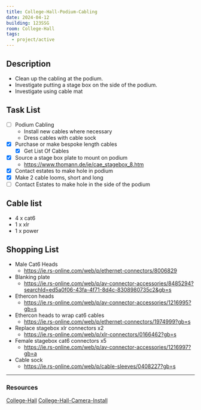 ```yaml
---
title: College-Hall-Podium-Cabling
date: 2024-04-12
building: 123SSG
room: College-Hall
tags:
  - project/active
---
```


## Description

- Clean up the cabling at the podium. 
- Investigate putting a stage box on the side of the podium.
- Investigate using cable mat

## Task List

- [ ] Podium Cabling
	-  Install new cables where necessary
	-  Dress cables with cable sock
- [x] Purchase or make bespoke length cables
	- [x] Get List Of Cables
- [x] Source a stage box plate to mount on podium
	- https://www.thomann.de/ie/cae_stagebox_8.htm
- [x] Contact estates to make hole in podium
- [x] Make 2 cable looms, short and long
- [ ] Contact Estates to make hole in the side of the podium

## Cable list

- 4 x cat6
- 1 x xlr
- 1 x power

## Shopping List
- Male Cat6 Heads
	- https://ie.rs-online.com/web/p/ethernet-connectors/8006829
- Blanking plate
	- https://ie.rs-online.com/web/p/av-connector-accessories/8485294?searchId=ed5a0f06-43fa-4f71-8d4c-8308980735c2&gb=s
- Ethercon heads
	- https://ie.rs-online.com/web/p/av-connector-accessories/1216995?gb=s
- Ethercon heads to wrap cat6 cables
	- https://ie.rs-online.com/web/p/ethernet-connectors/1974999?gb=s
- Replace stagebox xlr connectors x2
	- https://ie.rs-online.com/web/p/xlr-connectors/0166462?gb=s
- Female stagebox cat6 connectors x5
	- https://ie.rs-online.com/web/p/av-connector-accessories/1216997?gb=a
- Cable sock
	- https://ie.rs-online.com/web/p/cable-sleeves/0408227?gb=s


---
### Resources

[College-Hall](../03-Resources/Rooms/College-Hall.md)
[College-Hall-Camera-Install](College-Hall-Camera-Install.md)